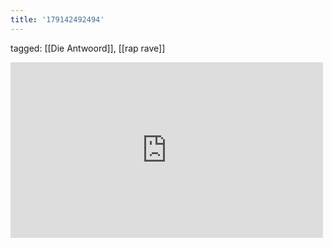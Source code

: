 ```yaml
---
title: '179142492494'
---
```

tagged: [[Die Antwoord]], [[rap rave]]
<iframe allow="accelerometer; autoplay; clipboard-write; encrypted-media; gyroscope; picture-in-picture" allowfullscreen="" frameborder="0" height="281" id="youtube_iframe" src="https://www.youtube.com/embed/8Uee_mcxvrw?feature=oembed&amp;enablejsapi=1&amp;origin=https://safe.txmblr.com&amp;wmode=opaque" width="500"></iframe>